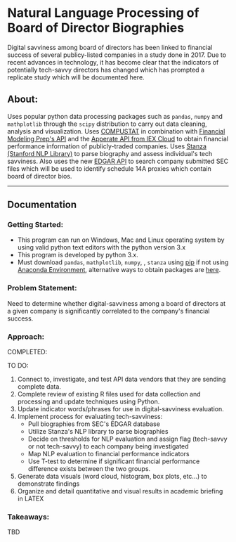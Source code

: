 # Natural Language Processing of Board of Director Biographies

Digital savviness among board of directors has been linked to financial success of several publicy-listed companies in a study done in 2017. Due to recent advances in technology, it has become clear that the indicators of potentially tech-savvy directors has changed which has prompted a replicate study which will be documented here. 

## About:

Uses popular python data processing packages such as ```pandas```, ```numpy``` and ```mathplotlib``` through the ```scipy``` distribution to carry out data cleaning, analysis and visualization. Uses [COMPUSTAT](https://www.spglobal.com/marketintelligence/en/?product=compustat-research-insight) in combination with [Financial Modeling Prep's API](https://site.financialmodelingprep.com/developer/docs/) and the [Apperate API from IEX Cloud](https://iexcloud.io/docs/) to obtain financial performance information of publicly-traded companies. Uses [Stanza (Stanford NLP Library)](https://stanfordnlp.github.io/stanza/) to parse biography and assess individual's tech savviness. Also uses the new [EDGAR API](https://www.sec.gov/edgar/sec-api-documentation) to search company submitted SEC files which will be used to identify schedule 14A proxies which contain board of director bios.

---

## Documentation

### Getting Started:

- This program can run on Windows, Mac and Linux operating system by using valid python text editors with the python version 3.x
- This program is developed by python 3.x.
- Must download ```pandas```, ```mathplotlib```, ```numpy```, , ```stanza``` using [pip](https://pip.pypa.io/en/stable/) if not using [Anaconda Environment](https://docs.continuum.io/anaconda/), alternative ways to obtain packages are [here](https://scipy.org/install/).

### Problem Statement: 

Need to determine whether digital-savviness among a board of directors at a given company is significantly correlated to the company's financial success.

### Approach:

COMPLETED:

TO DO:
1. Connect to, investigate, and test API data vendors that they are sending complete data.
2. Complete review of existing R files used for data collection and processing and update techniques using Python.
3. Update indicator words/phrases for use in digital-savviness evaluation.
4. Implement process for evaluating tech-savviness:
    * Pull biographies from SEC's EDGAR database
    * Utilize Stanza's NLP library to parse biographies
    * Decide on thresholds for NLP evaluation and assign flag (tech-savvy or not tech-savvy) to each company being investigated
    * Map NLP evaluation to financial performance indicators 
    * Use T-test to determine if significant financial performance difference exists between the two groups.
5. Generate data visuals (word cloud, histogram, box plots, etc...) to demonstrate findings
5. Organize and detail quantitative and visual results in academic briefing in LATEX


### Takeaways:
TBD


